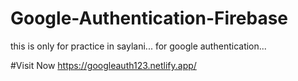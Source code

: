 # Google-Authentication-Firebase
this is only for practice in saylani... for google authentication... 

#Visit Now
https://googleauth123.netlify.app/
